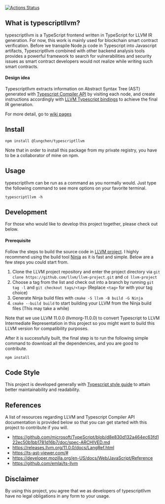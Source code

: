 [![Actions Status](https://github.com/sbip-sg/typescriptllvm/workflows/CI/badge.svg)](https://github.com/sbip-sg/typescriptllvm/actions)
## What is typescriptllvm?
typescriptllvm is a TypeScript frontend written in TypeScript for LLVM IR generation. For now, this work is mainly used for blockchain smart contract verification. Before we transpile Node.js code in Typescript into Javascript artifacts, Typescriptllvm combined with other backend analysis tools provides a powerful framework to search for vulnerabilities and security issues as smart contract developers would not realize while writing such smart contracts.

#### **Design idea**
Typescriptllvm extracts information on Abstract Syntax Tree (AST) generated with [Typescript Compiler API](https://github.com/Microsoft/TypeScript/wiki/Using-the-Compiler-API) by visiting each node, and create instructions accordingly with [LLVM Typescript bindings](https://github.com/MichaReiser/llvm-node) to achieve the final IR generation.

For more detail, go to [wiki pages](https://github.com/sbip-sg/typescriptllvm/wiki)
## Install
```
npm install @lungchen/typescriptllvm
```
Note that in order to install this package from my private registry, you have to be a collaborator of mine on npm.
## Usage
typescriptllvm can be run as a command as you normally would. Just type the following command to see more options on your favorite terminal.
```
typescriptllvm -h
```
## Development
For those who would like to develop this project together, please check out below.

#### **Prerequisite**
Follow the steps to build the source code in [LLVM project](https://github.com/llvm/llvm-project). I highly recommend using the build tool [Ninja](https://ninja-build.org/) as it is fast and simple. Below are a few steps you could start from.

1. Clone the LLVM project repository and enter the project  directory via
`git clone https://github.com/llvm/llvm-project.git` and
`cd llvm-project`
2. Choose a tag from the list and check out into a branch by running `git tag -l` and `git checkout tags/<tag>` (Replace `<tag>` for with your tag choice)
3. Generate Ninja build files with `cmake -S llvm -B build -G Ninja`
4. `cmake --build build` to start building your LLVM from the Ninja build files (This may take a while)

Note that we use LLVM 11.0.0 (llvmorg-11.0.0) to convert Typescript to LLVM Intermediate Representation in this project so you might want to build this LLVM version for compatibility purposes.

After it is successfully built, the final step is to run the following simple command to download all the dependencies, and you are good to contribute.

```
npm install
```

## Code Style
This project is developed generally with [Typescript style guide](https://google.github.io/styleguide/tsguide.html) to attain better maintainability and readability.
## References
A list of resources regarding LLVM and Typescript Compiler API documentation is provided below so that you can get started with this project to contribute if you will.
- https://github.com/microsoft/TypeScript/blob/d8e830d132a464ec63fd122ec50b1bb1781d16b7/doc/spec-ARCHIVED.md
- https://releases.llvm.org/11.0.0/docs/LangRef.html
- https://ts-ast-viewer.com/#
- https://developer.mozilla.org/en-US/docs/Web/JavaScript/Reference
- https://github.com/emlai/ts-llvm

## Disclaimer
By using this project, you agree that we as developers of typescriptllvm have no legal obligations in any form to your usage.
